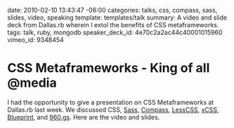 date: 2010-02-10 13:43:47 -06:00
categories: talks, css, compass, sass, slides, video, speaking
template: templates/talk
summary: A video and slide deck from Dallas.rb wherein I extol the benefits of CSS metaframeworks.
tags: talk, ruby, mongodb
speaker_deck_id: 4e70c2a2ac44c40001015960
vimeo_id: 9348454

# CSS Metaframeworks - King of all @media

I had the opportunity to give a presentation on CSS Metaframeworks at Dallas.rb last week. We discussed CSS, <a href="http://sass-lang.com">Sass</a>, <a href="http://compass-style.org">Compass</a>, <a href="http://lesscss.org/">LessCSS</a>, <a href="http://xcss.antpaw.org/">xCSS</a>, <a href="http://www.blueprintcss.org/">Blueprint</a>, and <a href="http://960.gs">960.gs</a>. Here are the video and slides.
